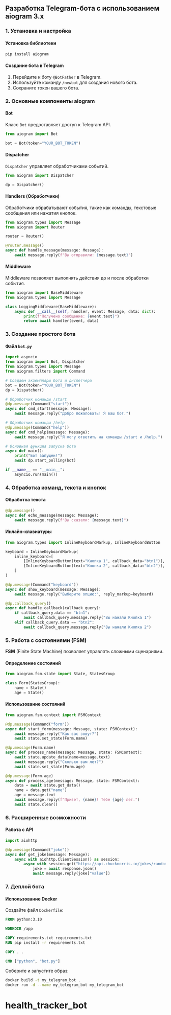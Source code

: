 ## Разработка Telegram-бота с использованием aiogram 3.x

### 1. Установка и настройка

#### Установка библиотеки

```bash
pip install aiogram
```

#### Создание бота в Telegram

1. Перейдите к боту `@BotFather` в Telegram.
2. Используйте команду `/newbot` для создания нового бота.
3. Сохраните токен вашего бота.

### 2. Основные компоненты aiogram

#### **Bot**

Класс `Bot` предоставляет доступ к Telegram API.

```python
from aiogram import Bot

bot = Bot(token="YOUR_BOT_TOKEN")
```

#### **Dispatcher**

`Dispatcher` управляет обработчиками событий.

```python
from aiogram import Dispatcher

dp = Dispatcher()
```

#### **Handlers (Обработчики)**

Обработчики обрабатывают события, такие как команды, текстовые сообщения или нажатия кнопок.

```python
from aiogram.types import Message
from aiogram import Router

router = Router()

@router.message()
async def handle_message(message: Message):
    await message.reply(f"Вы отправили: {message.text}")
```

#### **Middleware**

Middleware позволяет выполнять действия до и после обработки события.

```python
from aiogram import BaseMiddleware
from aiogram.types import Message

class LoggingMiddleware(BaseMiddleware):
    async def __call__(self, handler, event: Message, data: dict):
        print(f"Получено сообщение: {event.text}")
        return await handler(event, data)
```

### 3. Создание простого бота

#### Файл `bot.py`

```python
import asyncio
from aiogram import Bot, Dispatcher
from aiogram.types import Message
from aiogram.filters import Command

# Создаем экземпляры бота и диспетчера
bot = Bot(token="YOUR_BOT_TOKEN")
dp = Dispatcher()

# Обработчик команды /start
@dp.message(Command("start"))
async def cmd_start(message: Message):
    await message.reply("Добро пожаловать! Я ваш бот.")

# Обработчик команды /help
@dp.message(Command("help"))
async def cmd_help(message: Message):
    await message.reply("Я могу ответить на команды /start и /help.")

# Основная функция запуска бота
async def main():
    print("Бот запущен!")
    await dp.start_polling(bot)

if __name__ == "__main__":
    asyncio.run(main())
```


### 4. Обработка команд, текста и кнопок

#### Обработка текста

```python
@dp.message()
async def echo_message(message: Message):
    await message.reply(f"Вы сказали: {message.text}")
```

#### Инлайн-клавиатуры

```python
from aiogram.types import InlineKeyboardMarkup, InlineKeyboardButton

keyboard = InlineKeyboardMarkup(
    inline_keyboard=[
        [InlineKeyboardButton(text="Кнопка 1", callback_data="btn1")],
        [InlineKeyboardButton(text="Кнопка 2", callback_data="btn2")],
    ]
)

@dp.message(Command("keyboard"))
async def show_keyboard(message: Message):
    await message.reply("Выберите опцию:", reply_markup=keyboard)

@dp.callback_query()
async def handle_callback(callback_query):
    if callback_query.data == "btn1":
        await callback_query.message.reply("Вы нажали Кнопка 1")
    elif callback_query.data == "btn2":
        await callback_query.message.reply("Вы нажали Кнопка 2")
```

### 5. Работа с состояниями (FSM)

**FSM** (Finite State Machine) позволяет управлять сложными сценариями.

#### Определение состояний

```python
from aiogram.fsm.state import State, StatesGroup

class Form(StatesGroup):
    name = State()
    age = State()
```

#### Использование состояний

```python
from aiogram.fsm.context import FSMContext

@dp.message(Command("form"))
async def start_form(message: Message, state: FSMContext):
    await message.reply("Как вас зовут?")
    await state.set_state(Form.name)

@dp.message(Form.name)
async def process_name(message: Message, state: FSMContext):
    await state.update_data(name=message.text)
    await message.reply("Сколько вам лет?")
    await state.set_state(Form.age)

@dp.message(Form.age)
async def process_age(message: Message, state: FSMContext):
    data = await state.get_data()
    name = data.get("name")
    age = message.text
    await message.reply(f"Привет, {name}! Тебе {age} лет.")
    await state.clear()
```

### 6. Расширенные возможности

#### Работа с API

```python
import aiohttp

@dp.message(Command("joke"))
async def get_joke(message: Message):
    async with aiohttp.ClientSession() as session:
        async with session.get("https://api.chucknorris.io/jokes/random") as response:
            joke = await response.json()
            await message.reply(joke["value"])
```

### 7. Деплой бота

#### Использование Docker

Создайте файл `Dockerfile`:

```dockerfile
FROM python:3.10

WORKDIR /app

COPY requirements.txt requirements.txt
RUN pip install -r requirements.txt

COPY . .

CMD ["python", "bot.py"]
```

Соберите и запустите образ:

```bash
docker build -t my_telegram_bot .
docker run -d --name my_telegram_bot my_telegram_bot
```
# health_tracker_bot
